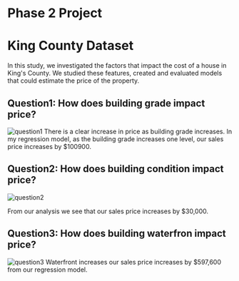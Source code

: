 # Phase 2 Project

# King County Dataset

In this study, we investigated the factors that impact the cost of a house in King's County. We studied these features, created and evaluated models that could estimate the price of the property.

## Question1: How does building grade impact price?

![question1]('pics/Question1.png')
There is a clear increase in price as building grade increases. In my regression model, as the building grade increases one level, our sales price increases by $100900.

## Question2: How does building condition impact price?

![question2]('pics/Question2.png')

From our analysis we see that our sales price increases by $30,000.

## Question3: How does building waterfron impact price?

![question3]('pics/Question3.png')
Waterfront increases our sales price increases by $597,600 from our regression model.
